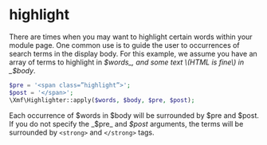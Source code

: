 # highlight

There are times when you may want to highlight certain words within your module page. One common use is to guide the user to occurrences of search terms in the display body. For this example, we assume you have an array of terms to highlight in _$words_, and some text \(HTML is fine\) in _$body_.

```php
$pre = '<span class=”highlight”>';
$post = '</span>';
\Xmf\Highlighter::apply($words, $body, $pre, $post);
```

Each occurrence of $words in $body will be surrounded by $pre and $post. If you do not specify the _$pre_ and _$post_ arguments, the terms will be surrounded by `<strong>` and `</strong>` tags.

